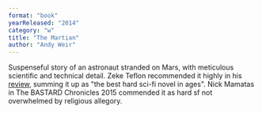 ```yaml
---
format: "book"
yearReleased: "2014"
category: "w"
title: "The Martian"
author: "Andy Weir"
---
```

Suspenseful story of an astronaut stranded on Mars, with  meticulous scientific and technical detail. Zeke Teflon recommended it highly in  his <a href="https://seesharppress.wordpress.com/2015/02/01/review-the-martian-by-andy-weir/"> review</a>, summing it up as "the best hard sci-fi novel in ages". Nick Mamatas in The BASTARD Chronicles 2015  commended it  as hard sf not overwhelmed by religious allegory.